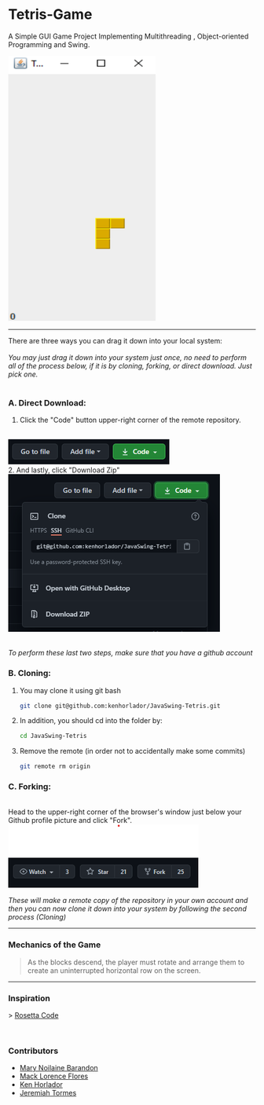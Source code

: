 # <strong>Tetris-Game</strong>
A Simple GUI Game Project Implementing Multithreading , Object-oriented Programming and Swing.

<img src="img/tetris.png" alt="Tetris image" width="300" height="540">
<hr>

There are three ways you can drag it down into your local system:
<br>
<br>
*You may just drag it down into your system just once, no need to perform all of the process below, if it is by cloning, forking, or direct download. Just pick one.*
<br>
<br>

### <strong>A. Direct Download: </strong>
1. Click the "Code" button upper-right corner of the remote repository.
<br>
<img src="img/code.png" alt="Code Button">
<br>
2. And lastly, click "Download Zip"
<br>
<img src="img/download-zip.png" alt="Download Zip">
<br>
<br>

*To perform these last two steps, make sure that you have a github account*

### <strong>B. Cloning: </strong>
1. You may clone it using git bash
    ```bash
    git clone git@github.com:kenhorlador/JavaSwing-Tetris.git
    ```

2. In addition, you should cd into the folder by:
    ```bash
    cd JavaSwing-Tetris
    ```

3. Remove the remote (in order not to accidentally make some commits)
    ```bash
    git remote rm origin
    ```

### <strong>C. Forking: </strong>
<br>
Head to the upper-right corner of the browser's window just below your Github profile picture and click "Fork".
<br>
<img src="img/fork.png" alt="Fork"> 
<br>

*These will make a remote copy of the repository in your own account and then you can now clone it down into your system by following the second process (Cloning)* 

<hr>

### <strong>Mechanics of the Game</strong>

> As the blocks descend, the player must rotate and arrange them to create an uninterrupted horizontal row on the screen.

<hr>

### Inspiration
\> [Rosetta Code](https://rosettacode.org/wiki/Tetris/Java)

<br>

### Contributors
- [Mary Noilaine Barandon](https://www.facebook.com/enialion)
- [Mack Lorence Flores](https://www.facebook.com/mack.flores.583)
- [Ken Horlador](https://www.facebook.com/ken.horlador)
- [Jeremiah Tormes](https://www.facebook.com/mayaaaaaaa.8)

